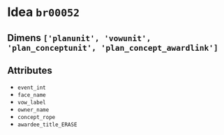 # Idea `br00052`

## Dimens `['planunit', 'vowunit', 'plan_conceptunit', 'plan_concept_awardlink']`

## Attributes
- `event_int`
- `face_name`
- `vow_label`
- `owner_name`
- `concept_rope`
- `awardee_title_ERASE`
